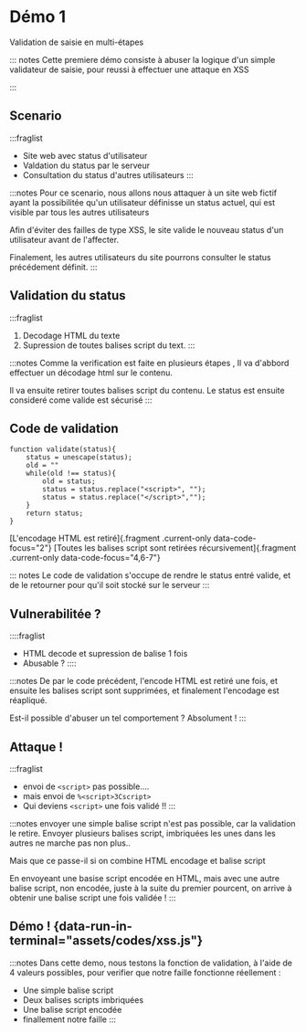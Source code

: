 # Démo 1
Validation de saisie en multi-étapes

::: notes
Cette premiere démo consiste à abuser la logique d'un simple validateur de saisie, pour reussi à effectuer une attaque en XSS

:::

## Scenario

:::fraglist
- Site web avec status d'utilisateur
- Valdation du status par le serveur
- Consultation du status d'autres utilisateurs
:::

:::notes
Pour ce scenario, nous allons nous attaquer à un site web fictif ayant la possibilitée qu'un utilisateur définisse un status actuel, qui est visible par tous les autres utilisateurs

Afin d'éviter des failles de type XSS, le site valide le nouveau status d'un utilisateur avant de l'affecter.

Finalement, les autres utilisateurs du site pourrons consulter le status précédement définit.
:::

## Validation du status

:::fraglist
1. Decodage HTML du texte
2. Supression de toutes balises script du text.
:::


:::notes
Comme la verification est faite en plusieurs étapes ,
Il va d'abbord effectuer un décodage html sur le contenu.

Il va ensuite retirer toutes balises script du contenu.
Le status est ensuite consideré come valide est sécurisé
:::

## Code de validation

```
function validate(status){
	status = unescape(status);
	old = ""
	while(old !== status){
		old = status;
		status = status.replace("<script>", "");
		status = status.replace("</script>","");
	}
	return status;
}
```
[L'encodage  HTML est retiré]{.fragment .current-only data-code-focus="2"} 
[Toutes les balises script sont retirées récursivement]{.fragment .current-only data-code-focus="4,6-7"} 

::: notes
Le code de validation s'occupe de rendre le status entré valide, et de le retourner pour qu'il soit stocké sur le serveur
:::

## Vulnerabilitée ?

::::fraglist
- HTML decode et supression de balise 1 fois
- Abusable ?
::::

:::notes
De par le code précédent, l'encode HTML est retiré une fois, et ensuite les balises script sont supprimées, et finalement l'encodage est réapliqué.

Est-il possible d'abuser un tel comportement ? Absolument !
:::

## Attaque !

:::fraglist
- envoi de `<script>` pas possible....
- mais envoi de `%<script>3Cscript>`
- Qui deviens `<script>` une fois validé !!
:::

:::notes
envoyer une simple balise script n'est pas possible, car la validation le retire. 
Envoyer plusieurs balises script, imbriquées les unes dans les autres ne marche pas non plus..

Mais que ce passe-il si on combine HTML encodage et balise script

En envoyeant une basise script encodée en HTML, mais avec une autre balise script, non encodée, juste à la suite du premier pourcent, on arrive à obtenir une balise script une fois validée !
:::

## Démo ! {data-run-in-terminal="assets/codes/xss.js"}

:::notes
Dans cette demo, nous testons la fonction de validation, à l'aide de 4 valeurs possibles, pour verifier que notre faille fonctionne réellement :
- Une simple balise script
- Deux balises scripts imbriquées
- Une balise script encodée
- finallement notre faille
:::
